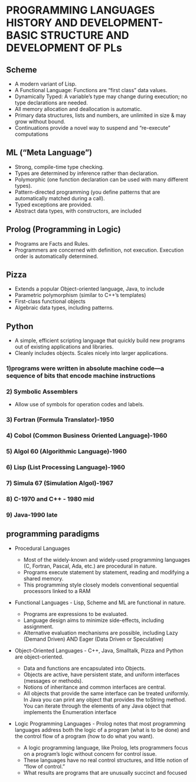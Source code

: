 # PROGRAMMING LANGUAGES HISTORY AND DEVELOPMENT-BASIC STRUCTURE AND DEVELOPMENT OF PLs

## Scheme

- A modern variant of Lisp.
- A Functional Language: Functions are
“first class” data values.
- Dynamically Typed: A variable’s type
may change during execution; no
type declarations are needed.
- All memory allocation and
deallocation is automatic.
- Primary data structures, lists and
numbers, are unlimited in size & may
grow without bound.
- Continuations provide a novel way to
suspend and “re-execute”
computations

## ML (“Meta Language”)

- Strong, compile-time type checking.
- Types are determined by inference
rather than declaration.
- Polymorphic (one function
declaration can be used with many
different types).
- Pattern-directed programming (you
define patterns that are automatically
matched during a call).
- Typed exceptions are provided.
- Abstract data types, with
constructors, are included

## Prolog (Programming in Logic)

- Programs are Facts and Rules.
- Programmers are concerned with
definition, not execution.
Execution order is automatically
determined.
## Pizza

- Extends a popular Object-oriented
language, Java, to include
- Parametric polymorphism (similar to
C++’s templates)
- First-class functional objects
- Algebraic data types, including
patterns.

## Python

- A simple, efficient scripting language
that quickly build new programs out
of existing applications and libraries.
- Cleanly includes objects.
Scales nicely into larger applications.

### 1)programs were written in absolute machine code—a sequence of bits that encode machine instructions

### 2) Symbolic Assemblers

- Allow use of symbols for operation
codes and labels.

### 3) Fortran (Formula Translator)-1950

### 4) Cobol (Common Business Oriented Language)-1960

### 5) Algol 60 (Algorithmic Language)-1960

### 6) Lisp (List Processing Language)-1960

### 7) Simula 67 (Simulation Algol)-1967

### 8) C-1970 and C++ - 1980 mid

### 9) Java-1990 late

## programming paradigms

- Procedural Languages
    - Most of the widely-known and
widely-used programming languages
(C, Fortran, Pascal, Ada, etc.) are
procedural in nature.
  - Programs execute statement by
statement, reading and modifying a
shared memory.
  - This programming style closely
models conventional sequential
processors linked to a RAM

- Functional Languages
      - Lisp, Scheme and ML are functional
in nature.
    - Programs are expressions to be
evaluated.
    - Language design aims to minimize
side-effects, including assignment.
    - Alternative evaluation mechanisms
are possible, including
Lazy (Demand Driven) AND 
Eager (Data Driven or Speculative)

- Object-Oriented Languages
      - C++, Java, Smalltalk, Pizza and
Python are object-oriented.
    - Data and functions are encapsulated
into Objects.
    - Objects are active, have persistent
state, and uniform interfaces
(messages or methods).
    - Notions of inheritance and common
interfaces are central.
    - All objects that provide the same
interface can be treated uniformly. In
Java you can print any object that
provides the toString method. You
can iterate through the elements of
any Java object that implements the
Enumeration interface

- Logic Programming Languages
      - Prolog notes that most programming
languages address both the logic of a
program (what is to be done) and the
control flow of a program (how to do
what you want).
    - A logic programming language, like
Prolog, lets programmers focus on a
program’s logic without concern for
control issue.
    - These languages have no real control
structures, and little notion of “flow
of control.”
    - What results are programs that are
unusually succinct and focused


